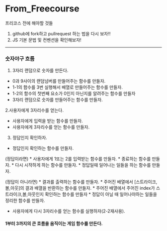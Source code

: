 # From_Freecourse

프리코스 전에 해야할 것들

1. github에 fork하고 pullrequest 하는 법을 다시 보자!! 
2. JS 기본 문법 및 컨벤션을 확인해보자!
---------------------------------

### 숫자야구 흐름


1. 3자리 랜덤으로 숫자를 만든다.
  * 0과 9사이의 랜덤넘버를 만들어주는 함수를 만들자.
  * 1-1의 함수를 3번 실행해서 배열로 만들어주는 함수를 만들자.
  * 1-2의 함수의 첫번째 요소가 0인지 아닌지를 알려주는 함수를 만들자
  * 3자리 랜덤으로 숫자를 만들어주는 함수를 만들자.
	
2.사용자에게 3자리수를 얻는다.
  * 사용자에게 입력을 받는 함수를 만들자.
  * 사용자에게 3자리수를 얻는 함수를 만들자.

3. 정답인지 확인하자.
  * 정답인지 확인하는 함수를 만들자.
		
   (정답이라면)
    	* 사용자에게 1또는 2를 입력받는 함수를 만들자.
    	* 종료하는 함수를 만들자.
    	* 다시 시작하게 하는 함수를 만들자.
    	* 정답일때 일어나는 일들을 하는 함수를 만들자.

   (정답이 아니라면)
    	* 결과를 출력하는 함수를 만들자.
    	* 주어진 배열에서 [스트라이크,볼,아웃]의 결과 배열을 반환하는 함수를 만들자.
    	* 주어진 배열에서 주어진 index가 스트라이크,볼,아웃인지 확인하는 함수를 만들자
    	* 정답이 아닐 때 일어나야하는 일들을 정리한 함수를 만들자.

   * 사용자에게 다시 3자리수를 얻는 함수를 실행하자(2-2재사용).

#### 1부터 3까지의 큰 흐름을 움직이는 게임 함수를 만든다.

